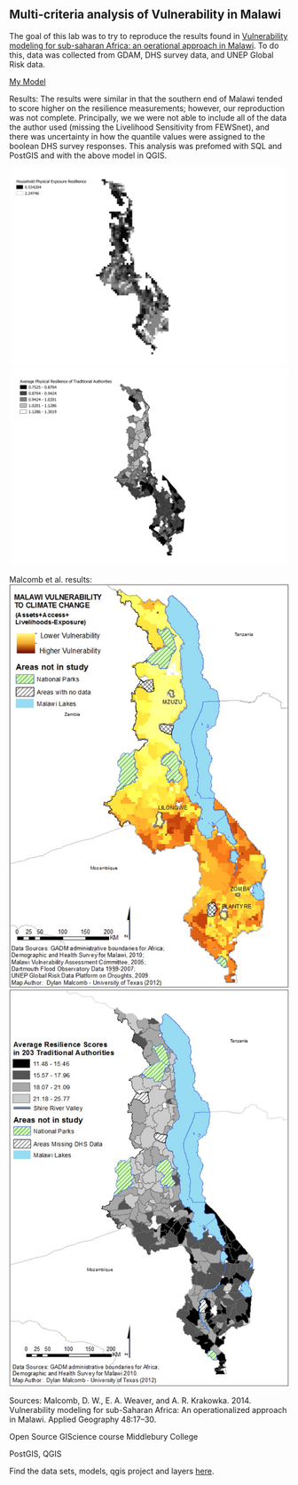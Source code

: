 ## Multi-criteria analysis of Vulnerability in Malawi

The goal of this lab was to try to reproduce the results found in [Vulnerability modeling for sub-saharan Africa: an oerational approach in Malawi](https://www.sciencedirect.com/science/article/pii/S0143622814000058).
To do this, data was collected from GDAM, DHS survey data, and UNEP Global Risk data.

[My Model](malawi_lab.model3)

Results:
The results were similar in that the southern end of Malawi tended to score higher on the resilience measurements; however, our reproduction was not complete. Principally, we we were not able to include all of the data the author used (missing the Livelihood Sensitivity from FEWSnet), and there was uncertainty in how the quantile values were assigned to the boolean DHS survey responses. This analysis was prefomed with SQL and PostGIS and with the above model in QGIS.

![grid](hhresilliencegrid.png)
![TAs](TAcapacities.png)

Malcomb et al. results:
![malcomb_grid](malcomb_grid.jpg)
![malcomb_TA](malcomb_TA.jpg)

Sources:
Malcomb, D. W., E. A. Weaver, and A. R. Krakowka. 2014. Vulnerability modeling for sub-Saharan Africa: An
operationalized approach in Malawi. Applied Geography 48:17–30.

Open Source GIScience course Middlebury College

PostGIS, QGIS

Find the data sets, models, qgis project and layers [here](L78_data.zip).

